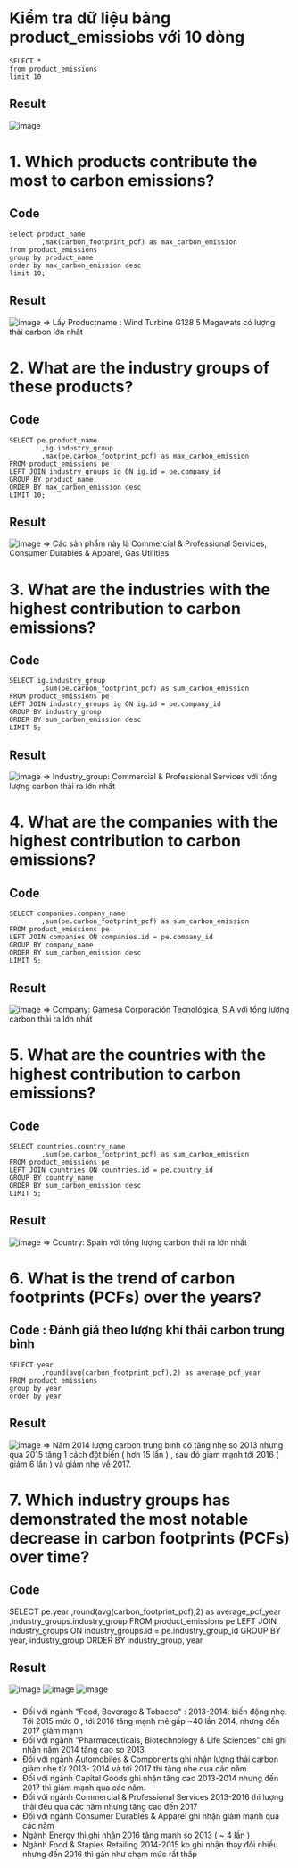 # Kiểm tra dữ liệu bảng product_emissiobs với 10 dòng
```
SELECT *
from product_emissions
limit 10
```
## Result
![image](https://github.com/user-attachments/assets/79af61ec-17a5-43f8-b20a-9c393e8159dc)

# 1. Which products contribute the most to carbon emissions?
## Code
```
select product_name
		,max(carbon_footprint_pcf) as max_carbon_emission
from product_emissions
group by product_name
order by max_carbon_emission desc
limit 10;
```
## Result
![image](https://github.com/user-attachments/assets/7ec59f77-37e4-491f-83f6-3389baa96479)
=> Lấy Productname : Wind Turbine G128 5 Megawats có lượng thải carbon lớn nhất

# 2. What are the industry groups of these products?
## Code
```
SELECT pe.product_name
		,ig.industry_group
		,max(pe.carbon_footprint_pcf) as max_carbon_emission
FROM product_emissions pe 
LEFT JOIN industry_groups ig ON ig.id = pe.company_id 
GROUP BY product_name
ORDER BY max_carbon_emission desc
LIMIT 10;
```
## Result
![image](https://github.com/user-attachments/assets/93849d17-b3cd-4554-a819-47f81e445808)
=> Các sản phẩm này là Commercial & Professional Services, Consumer Durables & Apparel, Gas Utilities

# 3. What are the industries with the highest contribution to carbon emissions?
## Code
```
SELECT ig.industry_group
		,sum(pe.carbon_footprint_pcf) as sum_carbon_emission
FROM product_emissions pe 
LEFT JOIN industry_groups ig ON ig.id = pe.company_id
GROUP BY industry_group
ORDER BY sum_carbon_emission desc
LIMIT 5;
```
## Result
![image](https://github.com/user-attachments/assets/63472173-901e-4e5b-9ca3-cb5a5c2c639f)
=> Industry_group:  Commercial & Professional Services với tổng lượng carbon thải ra lớn nhất

# 4. What are the companies with the highest contribution to carbon emissions?
## Code
```
SELECT companies.company_name
		,sum(pe.carbon_footprint_pcf) as sum_carbon_emission
FROM product_emissions pe 
LEFT JOIN companies ON companies.id = pe.company_id
GROUP BY company_name
ORDER BY sum_carbon_emission desc
LIMIT 5;
```
## Result
![image](https://github.com/user-attachments/assets/6117506e-4e60-426d-b08a-9dfd4e30c9bb)
=> Company: Gamesa Corporación Tecnológica, S.A với tổng lượng carbon thải ra lớn nhất

# 5. What are the countries with the highest contribution to carbon emissions?
## Code
```
SELECT countries.country_name
		,sum(pe.carbon_footprint_pcf) as sum_carbon_emission
FROM product_emissions pe 
LEFT JOIN countries ON countries.id = pe.country_id
GROUP BY country_name
ORDER BY sum_carbon_emission desc
LIMIT 5;
```
## Result
![image](https://github.com/user-attachments/assets/8d15a063-441f-489e-8158-c07573972daf)
=> Country: Spain với tổng lượng carbon thải ra lớn nhất

# 6. What is the trend of carbon footprints (PCFs) over the years?
## Code : Đánh giá theo lượng khí thải carbon trung bình
```
SELECT year
		,round(avg(carbon_footprint_pcf),2) as average_pcf_year
FROM product_emissions 
group by year
order by year
```
## Result
![image](https://github.com/user-attachments/assets/0899040c-b82b-4a24-bd2e-3194239d9af4)
=> Năm 2014 lượng carbon trung bình có tăng nhẹ so 2013 nhưng qua 2015 tăng 1 cách đột biến ( hơn 15 lần ) , sau đó giảm mạnh tới 2016 ( giảm 6 lần ) và giảm nhẹ về 2017.

# 7. Which industry groups has demonstrated the most notable decrease in carbon footprints (PCFs) over time?
## Code
SELECT pe.year
		,round(avg(carbon_footprint_pcf),2) as average_pcf_year
		,industry_groups.industry_group
FROM product_emissions pe 
LEFT JOIN industry_groups ON industry_groups.id = pe.industry_group_id
GROUP BY year, industry_group
ORDER BY industry_group, year
## Result
![image](https://github.com/user-attachments/assets/b18f1719-873c-4d4f-b6c5-05074a9d8a0a)
![image](https://github.com/user-attachments/assets/b0d58160-2f25-4910-805b-eea64bfdba37)
![image](https://github.com/user-attachments/assets/63f3cbf3-a6ac-48e8-ad3b-3d5431073e73)
### 
+ Đối với ngành "Food, Beverage & Tobacco" : 2013-2014: biến động nhẹ. Tới 2015 mức 0 , tới 2016 tăng mạnh mẽ gấp ~40 lần 2014, nhưng đến 2017 giảm mạnh
+ Đối với ngành "Pharmaceuticals, Biotechnology & Life Sciences" chỉ ghi nhận năm 2014 tăng cao so 2013.
+ Đối với ngành	Automobiles & Components ghi nhận lượng thải carbon giảm nhẹ từ 2013- 2014 và tới 2017 thì tăng nhẹ qua các năm.
+ Đối với ngành	Capital Goods ghi nhận tăng cao 2013-2014 nhưng đến 2017 thì giảm mạnh qua các năm.
+ Đối với ngành Commercial & Professional Services 2013-2016 thì lượng thải đều qua các năm nhưng tăng cao đến 2017
+ Đối với ngành Consumer Durables & Apparel ghi nhận giảm mạnh qua các năm
+ Ngành Energy thì ghi nhận 2016 tăng mạnh so 2013 ( ~ 4 lần )
+ Ngành Food & Staples Retailing 2014-2015 ko ghi nhận thay đổi nhiều nhưng đến 2016 thì gần như chạm mức rất thấp















